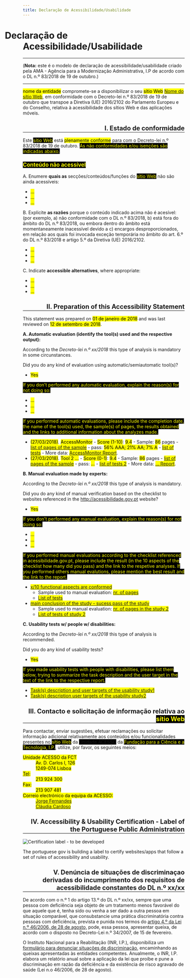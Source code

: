 ```yaml
---
title: Declaração de Acessibilidade/Usabilidade
---
```

<style type="text/css">
  h1 {text-indent:-2em;}
  h2 {text-align:right; font-size:140%; border-bottom:1px solid #000; padding-bottom:0}
  h3 {font-size:120%;}
  .conditional-text {background-color:black; color:yellow}
</style>

# Declaração de Acessibilidade/Usabilidade 

***
 
(<strong>Nota:</strong> este é o modelo de declaração de acessibilidade/usabilidade criado pela AMA - Agência para a Modernização Administrativa, I.P de acordo com o DL n.º 83/2018 de 19 de outubro.)

***

<mark><span id="statement-owner">nome da entidade</span></mark> compromete-se a disponibilizar o seu <mark><span id="statement-webapp" title="seleciona a) sítio Web, ou b) aplicação móvel">sítio Web</span></mark> <mark><a href="http://" id="webapp-url"><span id="webapp-name" title="http://">Nome do sítio Web</span></a></mark>, em conformidade com o Decreto-lei n.º 83/2018 de 19 de outubro que transpoe a Diretiva (UE) 2016/2102 do Parlamento Europeu e do Conselho, relativa à acessibilidade dos sítios Web e das aplicações móveis.
 
## I. Estado de conformidade



Este <span title=" colocar a) sítio Web, ou b) aplicação móvel" class="conditional-text">sítio Web</span> está <mark><span id="status-compliance" title="selecionar a) plenamente conforme, b) parcialmente conforme, c) não conforme">plenamente conforme</span></mark> para com o Decreto-lei n.º 83/2018 de 19 de outubro. <span class="conditional-text" title="(esta frase só aparecerá se selecionar b) ou c)">As não conformidades e/ou isenções são indicadas abaixo.

### <span title="esta subseção aparece apenas quando se seleciona b) ou c) e quando é necessário disponibilizar uma lista de não conformidades" class="conditional-text">Conteúdo não acessível</span>
 
A. Enumere <strong>quais as</strong> secções/conteúdos/funções do <span title="colocar a) sítio Web, ou b) aplicação móvel" class="conditional-text">sítio Web</span> não são ainda acessíveis:
 
<ul>
  <li><mark><span id="no-compliant-which-1">...</span></mark></li>
  <li><mark><span id="no-compliant-which-2">...</span></mark></li>
  <li><mark><span id="no-compliant-which-n">...</span></mark></li>
</ul>
 
B. Explicite <strong>as razões</strong> porque o conteúdo indicado acima não é acesível: (por exemplo, a) não conformidade com o DL n.º 83/2018, b) está fora do âmbito do DL n.º 83/2018, ou embora dentro do âmbito está momentaneamente inacessível devido a c) encargos desproporcionados, em relação aos quais foi invocada exceção temporária no âmbito do art. 6.º do DL n.º 83/2018 e artigo 5.º da Diretiva (UE) 2016/2102.




<ul>
  <li><mark><span id="no-compliant-why-1">...</span></mark></li>
  <li><mark><span id="no-compliant-why-2">...</span></mark></li>
  <li><mark><span id="no-compliant-why-n">...</span></mark></li>
</ul>
 
C. Indicate <strong>accessible alternatives</strong>, where appropriate:
 
<ul>
  <li><mark><span id="no-compliant-alt-1">...</span></mark></li>
  <li><mark><span id="no-compliant-alt-2">...</span></mark></li>
  <li><mark><span id="no-compliant-alt-n">...</span></mark></li>
</ul>
 
## II. Preparation of this Accessibility Statement
 
This statement was prepared on <mark><span id="statement-date-created">01 de janeiro de 2018</span></mark> and was last reviewed on <mark><span id="statement-date-review">12 de setembro de 2018</span></mark>.
 
**A. Automatic evaluation (identify the tool(s) used and the respective output):** 
 
According to the <em lang="pt-PT">Decreto-lei n.º xx/2018</em> this type of analysis is mandatory in some circunstances. 
 
Did you do any kind of evaluation using automatic/semiautomatic tool(s)?
 - <mark><span id="automatic-evaluation" title="get a) Yes, b) No">Yes</span></mark>
 
<span class="conditional-text" title="If NO">If you don't performed any automatic evaluation, explain the reason(s) for not doing so:</span>
 
<ul>
  <li><mark><span id="ae-no-reason1">...</span></mark></li>
  <li><mark><span id="ae-no-reason2">...</span></mark></li>
  <li><mark><span id="ae-no-reasonn">...</span></mark></li>
</ul>
 
<span title="if YES" class="conditional-text">If you performed automatic evaluations, please include the completion date, the name of the tool(s) used, the sample(s) of pages, the results obtained and the links to additional information about the analyzes made.</span>
 
<ul>
  <li><mark>(<span title="Last update" id="aen1_update">27/03/2018</span>)</mark>. <mark><span title="Tool" id="aen1_tool">AccessMonitor</span></mark> - <mark><span title="Scale" id="aen1_scale">Score (1-10)</span></mark>: <mark><span title="Score" id="aen1_score">9.4</span></mark> - Sample: <mark><span title="sample" id="aen1_sample">86</span></mark> pages - <mark><a href="http://www.acessibilidade.gov.pt/accessmonitor/wcag20/?sid=3962" id="aen1_samplelink_uri"><span id="aen1_samplelink">list of pages of the sample</span></a></mark> - pass: <mark><span title="pass" id="aen1_pass">56% AAA; 21% AA; 7% A</span></mark> - <mark><a href="https://docs.google.com/spreadsheets/d/1iTht_2_fznEpa-sc5VPKTLtY5MGMYzq-Ad__YWPXOlA/edit#gid=0" id="aen1_testslist_uri"><span id="aen1_testslist">list of tests</span></a></mark> - More data: <mark><a href="http://www.acessibilidade.gov.pt/accessmonitor/wcag20/?sid=3962" id="aen1_more_uri"><span title="More data" id="aen1_more">AccessMonitor Report</span></a></mark>.</li>
   <li><mark>(<span title="Last update" id="aen2_update">27/03/2018</span>)</mark>. <mark><span title="Tool" id="aen2_tool">Tool 2 ...</span></mark> - <mark><span title="Scale" id="aen2_scale">Score (0-1)</span></mark>: <mark><span title="Score" id="aen2_score">9.4</span></mark> - Sample: <mark><span title="sample" id="aen2_sample">86</span></mark> pages - <mark><a href="http://" id="aen2_samplelink_uri"><span id="aen2_samplelink">list of pages of the sample</span></a></mark> - pass: <mark><span title="pass" id="aen2_pass">...</span></mark> - <mark><a href="https://..." id="aen2_testslist_uri"><span id="aen2_testslist">list of tests 2</span></a></mark> - More data: <mark><a href="http://..." id="aen2_more_uri"><span title="More data" id="aen2_more">... Report</span></a></mark>.</li>  
</ul>
 
**B. Manual evaluation made by experts:**
 
According to the <em lang="pt-PT">Decreto-lei n.º xx/2018</em> this type of analysis is mandatory.
 
Did you do any kind of manual verification based on the checklist to websites referenced in the http://acessibilidade.gov.pt website?
 
 - <mark><span id="manual-evaluation" title="get a) Yes, b) No">Yes</span></mark>
 
<span class="conditional-text" title="If NO">If you don't performed any manual evaluation, explain the reason(s) for not doing so:</span>
 
<ul>
  <li><mark><span id="me-no-reason1">...</span></mark></li>
  <li><mark><span id="me-no-reason2">...</span></mark></li>
  <li><mark><span id="me-no-reasonn">...</span></mark></li>
</ul>
 
<span title="if YES" class="conditional-text">If you performed manual evaluations according to the checklist referenced in acessibilidade.gov.pt, please include the result (in the 10 aspects of the checklist how many did you pass) and the link to the respetive analyses. If you performed others manual evalutions, please mention the best result and the link to the report.</span>
 
<ul>
  <li><mark><a href="https://jorgeponto.github.io/a11y/lista-verificacao.html" id="me01-pass-uri"><span id="me01-pass">x/10 functional aspects are conformed</span></a></mark>
   <ul>
    <li>Sample used to manual evaluation: <mark><a href="http://" id="me01-sample-uri"><span id="me01-sample">nr. of pages</span></a></mark></li>
    <li><mark><a href="http://"><span id="me01-tests">List of tests</span></a></mark></li>
  </ul></li>
  <li><mark><a href="https://" id="me02-pass-uri"><span id="me02-pass">main conclusion of the study - sucess pass of the study</span></a></mark>
<ul>
    <li>Sample used to manual evaluation: <mark><a href="http://" id="me02-sample-uri"><span id="me02-sample">nr. of pages in the study 2</span></a></mark></li>
    <li><mark><a href="http://"><span id="me02-tests">List of tests of study 2</span></a></mark></li>
  </ul></li>
</ul>
  
**C. Usability tests w/ people w/ disabilities:**
 
According to the <em lang="pt-PT">Decreto-lei n.º xx/2018</em> this type of analysis is recommended. 
 
Did you do any kind of usability tests?
 - <mark><span id="usability-evaluation" title="get a) Yes, b) No">Yes</span></mark>
 
<span title="if YES" class="conditional-text">If you made usability tests with people with disabilities, please list them below, trying to summarize the task description and the user target in the text of the link to the respective report.</span>
 
<ul>
  <li><mark><a href="" title="link to study report" id="ue01-uri"><span id="ue01">Task(s) description and user targets of the usability study1</span></a></mark></li>
   <li><mark><a href="" title="link to study report" id="ue02-uri"><span id="ue02">Task(s) description user targets of the usability study2</span></a></mark></li>
</ul>
 
## III. Contacto e solicitação de informação relativa ao <span title=" put a) website, or b) mobile application" class="conditional-text">sítio Web</span>
 
Para contactar, enviar sugestões, efetuar reclamações ou solicitar informação adicional relativamente aos conteúdos e/ou funcionalidades presentes no <span title=" put a) website, or b) mobile application" class="conditional-text">sítio Web</span> da <span class="conditional-text"><a href="http://www.acessibilidade.gov.pt">Unidade ACESSO</a></span> da <span class="conditional-text">Fundação para a Ciência e a Tecnologia, I.P.</span>, utilize, por favor, os seguintes meios:
 
<dl id="contact-info">
  <dt><mark>Unidade ACESSO da FCT</mark></dt>
  <dd><mark>Av. D. Carlos I, 126<br>1249-074 Lisboa</mark></dd>
  <dt><mark><abbr title="telefone">Tel</abbr>:</mark></dt>
  <dd><mark>213 924 300</mark></dd>
  <dt><mark>Fax:</mark></dt>
  <dd><mark>213 907 481</mark></dd>
  <dt><mark>Correio electrónico da equipa da ACESSO:</mark></dt>
  <dd><mark><a href="mailto:jorge.fernandes@fct.pt" title="jorge.fernandes@fct.pt">Jorge Fernandes</a></mark></dd>
  <dd><mark><a href="mailto:claudia.cardoso@fct.pt" title="claudia.cardoso@fct.pt">Cláudia Cardoso</a></mark></dd>
</dl>
 
## IV. Accessibility & Usability Certification - Label of the Portuguese Public Administration
 
![Certification label - to be developed](http://www.acessibilidade.gov.pt/image/acess.gif)
 
The portuguese gov is building a label to certify websites/apps that follow a set of rules of accessibility and usability.
 
## V. Denúncia de situações de discriminaçao derivadas do incumprimento dos requisitos de acessibilidade constantes do DL n.º xx/xx
 
De acordo com o n.º 1 do artigo 13.º do DL n.º xx/xx, sempre que uma pessoa com deficiência seja objeto de um tratamento menos favorável do que aquele que é, tenha sido ou venha a ser dado a outra pessoa em situação comparável, que consubstancie uma prática discriminatória contra pessoas com deficiência, prevista e punida nos termos do [artigo 4.º da Lei n.º 46/2006, de 28 de agosto,](http://data.dre.pt/eli/lei/46/2006/08/28/p/dre/pt/html) pode, essa pessoa, apresentar queixa, de acordo com o disposto no Decreto-Lei n.º 34/2007, de 15 de fevereiro.
 
O Instituto Nacional para a Reabilitação (INR, I.P.), disponibiliza um [formulário para denunciar situações de discriminação](http://www.inr.pt/uploads/Formulario_queixa.rtf.rtf), encaminhando as queixas apresentadas às entidades competentes. Anualmente, o INR, I.P. elabora um relatório anual sobre a aplicação da lei que proíbe e pune a discriminação em razão da deficiência e da existência de risco agravado de saúde (Lei n.o 46/2006, de 28 de agosto). 
